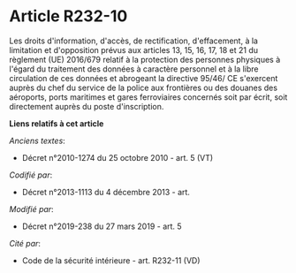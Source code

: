 # Article R232-10

Les droits d'information, d'accès, de rectification, d'effacement, à la limitation et d'opposition prévus aux articles 13,
15, 16, 17, 18 et 21 du règlement (UE) 2016/679 relatif à la protection des personnes physiques à l'égard du traitement des
données à caractère personnel et à la libre circulation de ces données et abrogeant la directive 95/46/ CE s'exercent auprès
du chef du service de la police aux frontières ou des douanes des aéroports, ports maritimes et gares ferroviaires concernés
soit par écrit, soit directement auprès du poste d'inscription.

**Liens relatifs à cet article**

_Anciens textes_:

  - Décret n°2010-1274 du 25 octobre 2010 - art. 5 (VT)

_Codifié par_:

  - Décret n°2013-1113 du 4 décembre 2013 - art.

_Modifié par_:

  - Décret n°2019-238 du 27 mars 2019 - art. 5

_Cité par_:

  - Code de la sécurité intérieure - art. R232-11 (VD)
